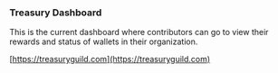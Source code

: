 ### Treasury Dashboard

This is the current dashboard where contributors can go to view their rewards and status of wallets in their organization.

[https://treasuryguild.com](https://treasuryguild.com)
